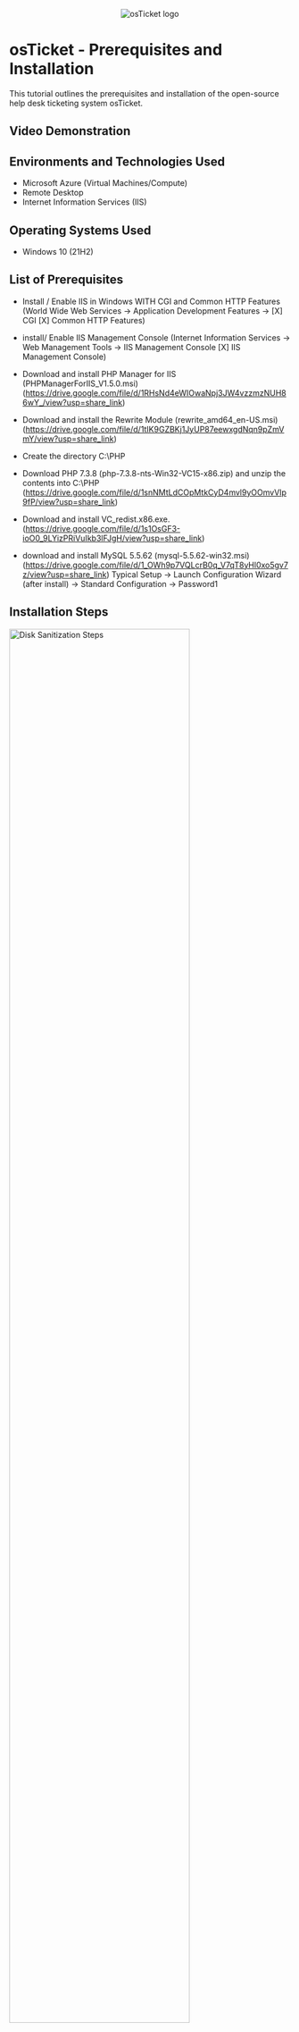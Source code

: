 <p align="center">
<img src="https://i.imgur.com/Clzj7Xs.png" alt="osTicket logo"/>
</p>

<h1>osTicket - Prerequisites and Installation</h1>
This tutorial outlines the prerequisites and installation of the open-source help desk ticketing system osTicket.<br />


<h2>Video Demonstration</h2>


<h2>Environments and Technologies Used</h2>

- Microsoft Azure (Virtual Machines/Compute)
- Remote Desktop
- Internet Information Services (IIS)

<h2>Operating Systems Used </h2>

- Windows 10</b> (21H2)

<h2>List of Prerequisites</h2>

- Install / Enable IIS in Windows WITH
CGI and Common HTTP Features
(World Wide Web Services -> Application Development Features ->
[X] CGI
[X] Common HTTP Features)

-  install/ Enable IIS Management Console
(Internet Information Services -> Web Management Tools -> IIS Management Console
	[X] IIS Management Console)

- Download and install PHP Manager for IIS (PHPManagerForIIS_V1.5.0.msi) (https://drive.google.com/file/d/1RHsNd4eWIOwaNpj3JW4vzzmzNUH86wY_/view?usp=share_link)

- Download and install the Rewrite Module (rewrite_amd64_en-US.msi) (https://drive.google.com/file/d/1tIK9GZBKj1JyUP87eewxgdNqn9pZmVmY/view?usp=share_link)

- Create the directory C:\PHP
 
 -  Download PHP 7.3.8 (php-7.3.8-nts-Win32-VC15-x86.zip) and unzip the contents into C:\PHP (https://drive.google.com/file/d/1snNMtLdCOpMtkCyD4mvl9yOOmvVIp9fP/view?usp=share_link)
 -  Download and install VC_redist.x86.exe. (https://drive.google.com/file/d/1s1OsGF3-ioO0_9LYizPRiVuIkb3lFJgH/view?usp=share_link)
 -  download and install MySQL 5.5.62 (mysql-5.5.62-win32.msi) (https://drive.google.com/file/d/1_OWh9p7VQLcrB0q_V7qT8yHl0xo5gv7z/view?usp=share_link)
Typical Setup ->
Launch Configuration Wizard (after install) ->
Standard Configuration ->
Password1

<h2>Installation Steps</h2>

<p>
<img src="https://i.imgur.com/6Z3QPJM.png" height="80%" width="80%" alt="Disk Sanitization Steps"/>
</p>
<p>
After finishing the prerequisites i download the osTicket from my file folders and then exact the copy "upload" folder to c:\inetpub\wwwroot then rename upload to osTicket. After that go to IIS (internet Information Services) and restart server.
</p>
<br />

<p>
<img src="https://i.imgur.com/cXSLzxC.png" height="80%" width="80%" alt="Disk Sanitization Steps"/>
</p>
<p>
You then go to and click sites in IIS and press Default web site then press osTicket. Then on right side click Browse *80 which brings up osTicket installer on browser. Go back to IIS then in osTicket home double click PHP manager find and click on “Enable or disable an extension” enables on theses extensions php_imap.dll, php_intl.dll, php_opcache.dll Now Refresh the osTicket site in your browse, observe the changes.

</p>
<br />

<p>
<img src="https://i.imgur.com/DJmEXEB.png" height="80%" width="80%" alt="Disk Sanitization Steps"/>
</p>
<p>
<img src="https://i.imgur.com/DJmEXEB.png" height="80%" width="80%" alt="Disk Sanitization Steps"/>	
Lorem ipsum dolor sit amet, consectetur adipiscing elit, sed do eiusmod tempor incididunt ut labore et dolore magna aliqua. Ut enim ad minim veniam, quis nostrud exercitation ullamco laboris nisi ut aliquip ex ea commodo consequat. Duis aute irure dolor in reprehenderit in voluptate velit esse cillum dolore eu fugiat nulla pariatur.
</p>
<br />
